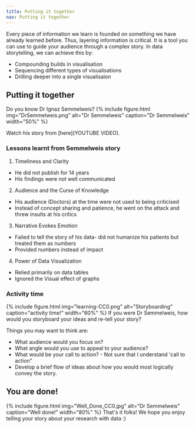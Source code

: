 ```yaml
---
title: Putting it together
nav: Putting it together
---
```


Every piece of information we learn is founded on something we have already learned before. Thus, layering information is critical. It is a tool you can use to guide your audience through a complex story. In data storytelling, we can achieve this by:
- Compounding builds in visualisation
- Sequencing different types of visualisations
- Drilling deeper into a single visualisaion

## Putting it together
Do you know Dr Ignaz Semmelweis? 
{% include figure.html img="DrSemmelweis.png" alt="Dr Semmelweis" caption="Dr Semmelweis" width="50%" %}

Watch his story from [here](YOUTUBE VIDEO).

### Lessons learnt from Semmelweis story
1. Timeliness and Clarity
- He did not publish for 14 years
- His findings were not well communicated
2. Audience and the Curse of Knowledge
- His audience (Doctors) at the time were not used to being criticised
- Instead of concept sharing and patience, he went on the attack and threw insults at his critics
3. Narrative Evokes Emotion
- Failed to tell the story of his data- did not humanize his patients but treated them as numbers
- Provided numbers instead of impact
4. Power of Data Visualization
- Relied primarily on data tables
- Ignored the Visual effect of graphs

### Activity time
{% include figure.html img="learning-CC0.png" alt="Storyboarding" caption="activity time!" width="60%" %}
If you were Dr Semmelweis, how would you storyboard your ideas and re-tell your story?

Things you may want to think are:
- What audience would you focus on?
- What angle would you use to appeal to your audience?
- What would be your call to action? - Not sure that I understand 'call to action"
- Develop a brief flow of ideas about how you would most logically convey the story.

## You are done!
{% include figure.html img="Well_Done_CC0.jpg" alt="Dr Semmelweis" caption="Well done!" width="80%" %}
That's it folks! We hope you enjoy telling your story about your research with data :)
